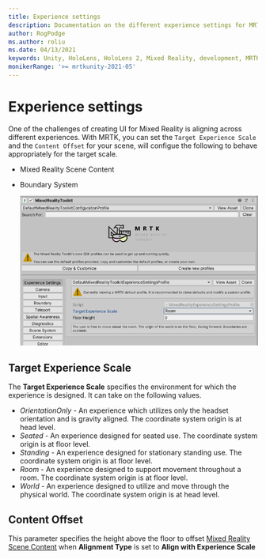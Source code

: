 ```yaml
---
title: Experience settings
description: Documentation on the different experience settings for MRTK
author: RogPodge
ms.author: roliu
ms.date: 04/13/2021
keywords: Unity, HoloLens, HoloLens 2, Mixed Reality, development, MRTK
monikerRange: '>= mrtkunity-2021-05'
---
```


# Experience settings

One of the challenges of creating UI for Mixed Reality is aligning across different experiences. With MRTK, you can set the `Target Experience Scale` and the `Content Offset` for your scene, will configue the following 
to behave appropriately for the target scale.

- Mixed Reality Scene Content
- Boundary System

  ![Experience Settings in the MRTK Configuration Profile](../images/experience-settings/ExperienceSettings.png)

## Target Experience Scale

The **Target Experience Scale** specifies the environment for which the experience is designed. It can take on the following values.

* *OrientationOnly* - An experience which utilizes only the headset orientation and is gravity aligned. The coordinate system origin is at head level.
* *Seated* - An experience designed for seated use. The coordinate system origin is at floor level.
* *Standing* - An experience designed for stationary standing use. The coordinate system origin is at floor level.
* *Room* - An experience designed to support movement throughout a room. The coordinate system origin is at floor level.
* *World* - An experience designed to utilize and move through the physical world. The coordinate system origin is at head level.

## Content Offset

This parameter specifies the height above the floor to offset [Mixed Reality Scene Content](scene-content.md) when **Alignment Type** is set to **Align with Experience Scale**
